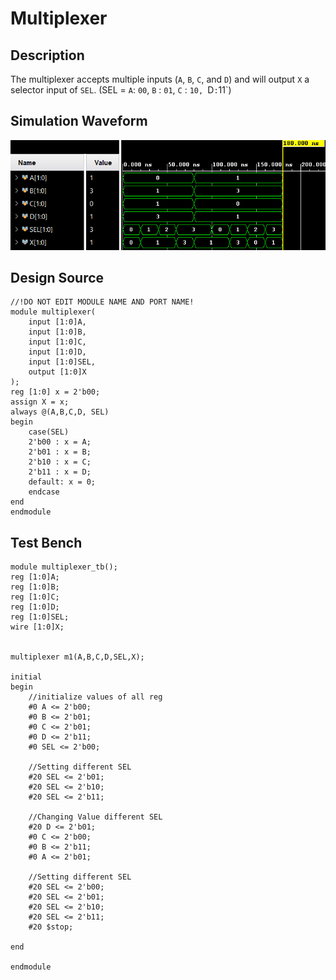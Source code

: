 # Multiplexer

## Description

The multiplexer accepts multiple inputs (`A`, `B`, `C`, and `D`) and will output `X` a selector input of `SEL`. (SEL = `A`: `00`, `B` : `01`, `C` : `10, `D` : `11`)

## Simulation Waveform
![Figure 1: Testbench Results](https://github.com/TomPiccio/DSL_2024/blob/main/HW02/HW02-2-Multiplexer/Multiplexer_Results.png)

## Design Source

```
//!DO NOT EDIT MODULE NAME AND PORT NAME!
module multiplexer(
    input [1:0]A,
    input [1:0]B,
    input [1:0]C,
    input [1:0]D,
    input [1:0]SEL,
    output [1:0]X
);
reg [1:0] x = 2'b00;
assign X = x;
always @(A,B,C,D, SEL)
begin
    case(SEL)
    2'b00 : x = A;
    2'b01 : x = B;
    2'b10 : x = C;
    2'b11 : x = D;
    default: x = 0;
    endcase
end
endmodule
```

## Test Bench
```
module multiplexer_tb();
reg [1:0]A;
reg [1:0]B;
reg [1:0]C;
reg [1:0]D;
reg [1:0]SEL;
wire [1:0]X;


multiplexer m1(A,B,C,D,SEL,X);

initial
begin
    //initialize values of all reg
    #0 A <= 2'b00;
    #0 B <= 2'b01;
    #0 C <= 2'b01;
    #0 D <= 2'b11;
    #0 SEL <= 2'b00;
    
    //Setting different SEL
    #20 SEL <= 2'b01;
    #20 SEL <= 2'b10;
    #20 SEL <= 2'b11;
    
    //Changing Value different SEL
    #20 D <= 2'b01;
    #0 C <= 2'b00;
    #0 B <= 2'b11;
    #0 A <= 2'b01;
    
    //Setting different SEL
    #20 SEL <= 2'b00;
    #20 SEL <= 2'b01;
    #20 SEL <= 2'b10;
    #20 SEL <= 2'b11;
    #20 $stop;
    
end

endmodule
```
